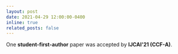 ```yaml
---
layout: post
date: 2021-04-29 12:00:00-0400
inline: true
related_posts: false
---
```


One **student-first-author** paper was accepted by **IJCAI'21 (CCF-A)**.